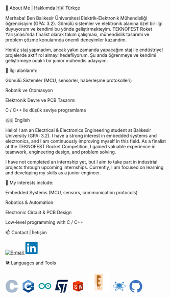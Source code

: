 🌟 About Me | Hakkımda
🇹🇷 Türkçe

Merhaba! Ben Balıkesir Üniversitesi Elektrik-Elektronik Mühendisliği öğrencisiyim (GPA: 3.2).
Gömülü sistemler ve elektronik alanına özel bir ilgi duyuyorum ve kendimi bu yönde geliştirmekteyim.
TEKNOFEST Roket Yarışması’nda finalist olarak takım çalışması, mühendislik tasarımı ve problem çözme konularında önemli deneyimler kazandım.

Henüz staj yapmadım, ancak yakın zamanda yapacağım staj ile endüstriyel projelerde aktif rol almayı hedefliyorum.
Şu anda öğrenmeye ve kendimi geliştirmeye odaklı bir junior mühendis adayıyım.

📌 İlgi alanlarım:

Gömülü Sistemler (MCU, sensörler, haberleşme protokolleri)

Robotik ve Otomasyon

Elektronik Devre ve PCB Tasarımı

C / C++ ile düşük seviye programlama

🇬🇧 English

Hello! I am an Electrical & Electronics Engineering student at Balıkesir University (GPA: 3.2).
I have a strong interest in embedded systems and electronics, and I am continuously improving myself in this field.
As a finalist at the TEKNOFEST Rocket Competition, I gained valuable experience in teamwork, engineering design, and problem solving.

I have not completed an internship yet, but I aim to take part in industrial projects through upcoming internships.
Currently, I am focused on learning and developing my skills as a junior engineer.

📌 My interests include:

Embedded Systems (MCU, sensors, communication protocols)

Robotics & Automation

Electronic Circuit & PCB Design

Low-level programming with C / C++

📫 Contact | İletişim
<p align="left"> <a href="mailto:eneserr07@gmail.com"> <img src="https://upload.wikimedia.org/wikipedia/commons/4/4e/Gmail_Icon.png" alt="E-mail" width="40" height="40"/> </a> <a href="https://www.linkedin.com/in/enes-er-425661297/" target="_blank"> <img src="https://raw.githubusercontent.com/devicons/devicon/master/icons/linkedin/linkedin-original.svg" alt="LinkedIn" width="40" height="40"/> </a> </p>

🛠️ Languages and Tools



<p align="left">
  <img src="assets/icons/c.svg" alt="C" title="C" width="40" height="40" style="margin-right:8px;"/>
  <img src="assets/icons/cplusplus.svg" alt="C++" title="C++" width="40" height="40" style="margin-right:8px;"/>
  <img src="assets/icons/arduino.svg" alt="Arduino" title="Arduino" width="40" height="40" style="margin-right:8px;"/>
  <img src="assets/icons/stm32.svg" alt="STM32" title="STM32" width="40" height="40" style="margin-right:8px;"/>
  <img src="assets/icons/solidworks.svg" alt="SolidWorks" title="SolidWorks" width="40" height="40" style="margin-right:8px;"/>
  <img src="assets/icons/eagle.svg" alt="Eagle (PCB)" title="Eagle (PCB)" width="65" height="65" style="margin-right:8px;"/>
  <img src="assets/icons/proteus.svg" alt="Proteus" title="Proteus" width="40" height="40" style="margin-right:8px;"/>
  <img src="assets/icons/github.svg" alt="GitHub" title="GitHub" width="40" height="40" style="margin-right:8px;"/>
</p>


